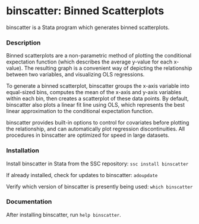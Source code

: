 binscatter: Binned Scatterplots
===============================

binscatter is a Stata program which generates binned scatterplots.

### Description ###

Binned scatterplots are a non-parametric method of plotting the conditional expectation function (which describes the average y-value for each x-value). The resulting graph is a convenient way of depicting the relationship between two variables, and visualizing OLS regressions.

To generate a binned scatterplot, binscatter groups the x-axis variable into equal-sized bins, computes the mean of the x-axis and y-axis variables within each bin, then creates a scatterplot of these data points.  By default, binscatter also plots a linear fit line using OLS, which represents the best linear approximation to the conditional expectation function.

binscatter provides built-in options to control for covariates before plotting the relationship, and can automatically plot regression discontinuities.  All procedures in binscatter are optimized for speed in large datasets.

### Installation ###

Install binscatter in Stata from the SSC repository: `ssc install binscatter`

If already installed, check for updates to binscatter: `adoupdate`

Verify which version of binscatter is presently being used: `which binscatter`

### Documentation ###

After installing binscatter, run `help binscatter`.
